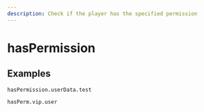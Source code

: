 ```yaml
---
description: Check if the player has the specified permission
---
```


# hasPermission

## Examples

```text
hasPermission.userData.test
```

```text
hasPerm.vip.user
```

